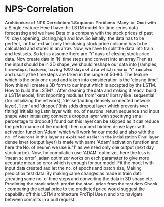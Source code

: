 # NPS-Correlation
Architecture of NPS Correlation: 
1.Sequence Problems (Many-to-One) with a Single Feature: Here I have the LSTM model for time series data forecasting and we have Data of a company with the stock prices of past 'X' days opening, closing,high and low. So initially, the data has to be perfect, for that extract only the closing stock price coloumn has to be calculated and stored in an array. 
Now, we have to split the data into train and test sets. So let us assume there are 'Y' days of closing stock price data. Now create data in 'N' time steps and convert into an array.Then as the input should be in 3D shape ,we should reshape our data into [samples, time-steps, features] having 1600 days of data which means 'Y' samples and usually the time steps are taken in the range of 50-80. The feature which is the only one used and taken into consideration is the 'closing time'. Now this will create a 3D form to our input which is accepted by the LSTM. 
How to build the LSTM? :
After cleaning the data and making it ready, build a LSTM model, first importing modules from 'keras' library like 'sequential' (for initializing the network), 'dense'(adding densely connected network layer), 'lstm' and 'dropout'(this adds dropout layer which prevents over fitting)
Initializing Lstm layer with: no. of neurons ,return sequence and input shape
After initializing connect a dropout layer with specifiyng small percentage to dropout(I found out this layer can be skipped as it can reduce the performance of the model) 
Then connect hidden dense layer with activation function 'Adam' which will work for our model and also with the no. of neurons in this layer as explained earlier in the initialization
Final layer dense layer (output layer) is made with same 'Adam' activation function and here the No. of neuron we use is '1' as we need only one output (next day stock price).
Now, for compilation use 'ADAM' optimizer, here the loss is 'mean sq error' ,adam optimizer works on each parameter to give more accurate mean sq error which is enough for our model.
Fit the model with input data created and let the no. of epochs and batch size,
Making prediction test data:
By making same changes as made in train data ,creating same no. of time steps and converting the data in 3D shape etc.
Predicting the stock price!: 
predict the stock price from the test data
Check :
comparing the actual price to the predicted price would suggest the capability off  this LSTM  architecture
ProTip! Use n and p to navigate between commits in a pull request.

 
